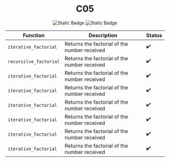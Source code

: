 <div align="center">
  <h1>C05</h1>
  
  ![Static Badge](https://img.shields.io/badge/score-80%2F100-green?style=for-the-badge&logo=42&color=%233a9100)
  ![Static Badge](https://img.shields.io/badge/Retries-5-green?style=for-the-badge&logo=42&color=%233a9100)

  Function|Description|Status
  --|--|--
 `iterative_factorial`|Returns the factorial of the number received|✔️
 `recursilve_factorial`|Returns the factorial of the number received|✔️
 `iterative_factorial`|Returns the factorial of the number received|✔️
 `iterative_factorial`|Returns the factorial of the number received|✔️
 `iterative_factorial`|Returns the factorial of the number received|✔️
 `iterative_factorial`|Returns the factorial of the number received|✔️
 `iterative_factorial`|Returns the factorial of the number received|✔️
 `iterative_factorial`|Returns the factorial of the number received|✔️
</div>
